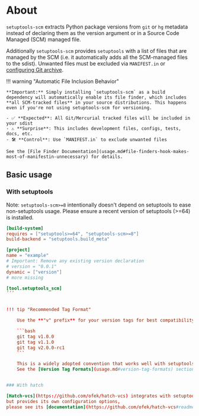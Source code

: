 # About

`setuptools-scm` extracts Python package versions from `git` or `hg` metadata
instead of declaring them as the version argument
or in a Source Code Managed (SCM) managed file.

Additionally `setuptools-scm` provides `setuptools` with a list of
files that are managed by the SCM
(i.e. it automatically adds all the SCM-managed files to the sdist).
Unwanted files must be excluded via `MANIFEST.in`
or [configuring Git archive][git-archive-docs].

!!! warning "Automatic File Inclusion Behavior"

    **Important:** Simply installing `setuptools-scm` as a build dependency will automatically enable its file finder, which includes **all SCM-tracked files** in your source distributions. This happens even if you're not using setuptools-scm for versioning.

    - ✅ **Expected**: All Git/Mercurial tracked files will be included in your sdist
    - ⚠️ **Surprise**: This includes development files, configs, tests, docs, etc.
    - 🛠️ **Control**: Use `MANIFEST.in` to exclude unwanted files

    See the [File Finder Documentation](usage.md#file-finders-hook-makes-most-of-manifestin-unnecessary) for details.

[git-archive-docs]: usage.md#builtin-mechanisms-for-obtaining-version-numbers

## Basic usage

### With setuptools

Note: `setuptools-scm>=8` intentionally doesn't depend on setuptools to ease non-setuptools usage.
Please ensure a recent version of setuptools (>=64) is installed.


```toml title="pyproject.toml"
[build-system]
requires = ["setuptools>=64", "setuptools-scm>=8"]
build-backend = "setuptools.build_meta"

[project]
name = "example"
# Important: Remove any existing version declaration
# version = "0.0.1"
dynamic = ["version"]
# more missing

[tool.setuptools_scm]
´´´


!!! tip "Recommended Tag Format"

    Use the **"v" prefix** for your version tags for best compatibility:

    ```bash
    git tag v1.0.0
    git tag v1.1.0
    git tag v2.0.0-rc1
    ```

    This is a widely adopted convention that works well with setuptools-scm and other tools.
    See the [Version Tag Formats](usage.md#version-tag-formats) section for more details.


### With hatch

[Hatch-vcs](https://github.com/ofek/hatch-vcs) integrates with setuptools-scm
but provides its own configuration options,
please see its [documentation](https://github.com/ofek/hatch-vcs#readme)
